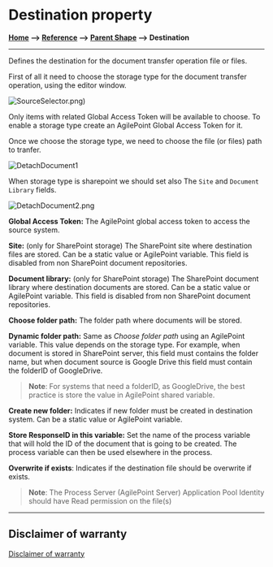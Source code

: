 # Destination property

**[Home](/) --> [Reference](/ref) -->  [Parent Shape](javascript:history.back()) --> Destination**

---

Defines the destination for the document transfer operation file or files.

First of all it need to choose the storage type for the document transfer operation, using the editor window.

![SourceSelector.png)](../media/SourceSelector.png)

Only items with related Global Access Token will be available to choose.
To enable a storage type create an AgilePoint Global Access Token for it.

Once we choose the storage type, we need to choose the file (or files) path to tranfer.

![DetachDocument1](../media/DetachDocument1.png)

When storage type is sharepoint we should set also The `Site` and `Document Library` fields.

![DetachDocument2.png](../media/DetachDocument2.png)

**Global Access Token:** The AgilePoint global access token to access the source system.

**Site:** (only for SharePoint storage) The SharePoint site where destination files are stored. Can be a static value or AgilePoint variable. This field is disabled from non SharePoint document repositories.

**Document library:** (only for SharePoint storage) The SharePoint document library where destination documents are stored. Can be a static value or AgilePoint variable. This field is disabled from non SharePoint document repositories.

**Choose folder path:** The folder path where documents will be stored.  

**Dynamic folder path:** Same as *Choose folder path* using an AgilePoint variable.
This value depends on the storage type. For example, when document is stored in SharePoint server, this
field must contains the folder name, but when document source is Google Drive
this field must contain the folderID of GoogleDrive.

> **Note**: For systems that need a folderID, as GoogleDrive, the best practice is store the value in AgilePoint shared variable.

**Create new folder:** Indicates if new folder must be created in destination system. Can be a static value or AgilePoint variable.

**Store ResponseID in this variable:** Set the name of the process variable that will hold the ID of the document that is going to be created.
The process variable can then be used elsewhere in the process.

**Overwrite if exists**: Indicates if the destination file should be overwrite
if exists.

> **Note**: The Process Server (AgilePoint Server) Application Pool Identity
should have Read permission on the file(s)

---

## Disclaimer of warranty

[Disclaimer of warranty](../../guides/common/DisclaimerOfWarranty.md)
